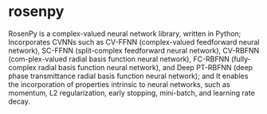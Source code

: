 # rosenpy
RosenPy is a complex-valued neural network library, written in Python; Incorporates CVNNs such as CV-FFNN (complex-valued feedforward neural network), SC-FFNN (split-complex feedforward neural network), CV-RBFNN (com-plex-valued radial basis function neural network), FC-RBFNN (fully-complex radial basis function neural network), and Deep PT-RBFNN (deep phase transmittance radial basis function neural network); and It enables the incorporation of properties intrinsic to neural networks, such as momentum, L2 regularization, early stopping, mini-batch, and learning rate decay.
